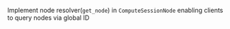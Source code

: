 Implement node resolver(`get_node`) in `ComputeSessionNode` enabling clients to query nodes via global ID

